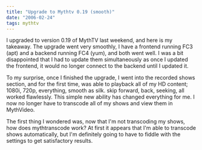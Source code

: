 ```yaml
---
title: "Upgrade to Mythtv 0.19 (smooth)"
date: "2006-02-24"
tags: mythtv
---
```


I upgraded to version 0.19 of MythTV last weekend, and here is my takeaway. The upgrade went very smoothly, I have a frontend running FC3 (apt) and a backend running FC4 (yum), and both went well. I was a bit disappointed that I had to update them simultaneously as once I updated the frontend, it would no longer connect to the backend until I updated it.  
  
To my surprise, once I finished the upgrade, I went into the recorded shows section, and for the first time, was able to playback all of my HD content; 1080i, 720p, everything, smooth as silk. skip forward, back, seeking, all worked flawlessly. This simple new ability has changed everything for me. I now no longer have to transcode all of my shows and view them in MythVideo.  
  
The first thing I wondered was, now that I'm not transcoding my shows, how does mythtranscode work? At first it appears that I'm able to transcode shows automatically, but I'm definitely going to have to fiddle with the settings to get satisfactory results.  
  
